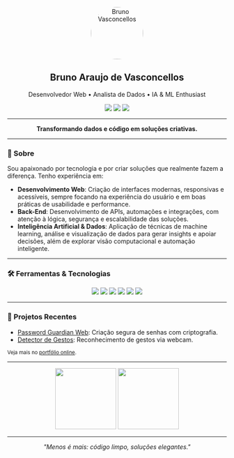 <p align="center">
  <img src="https://avatars.githubusercontent.com/u/199863815?v=4" width="120" alt="Bruno Vasconcellos" style="border-radius:50%">
</p>

<h2 align="center">Bruno Araujo de Vasconcellos</h2>
<p align="center">
  Desenvolvedor Web • Analista de Dados • IA & ML Enthusiast
</p>

<p align="center">
  <a href="mailto:brunovasconcellos.ads@gmail.com"><img src="https://img.shields.io/badge/Email-0077b6?style=flat-square&logo=gmail&logoColor=white"/></a>
  <a href="https://www.linkedin.com/in/bruno-vasconcellos-360070351/" target="_blank"><img src="https://img.shields.io/badge/LinkedIn-0077b6?style=flat-square&logo=linkedin&logoColor=white"/></a>
  <a href="https://bruno-portifolio-phi.vercel.app/" target="_blank"><img src="https://img.shields.io/badge/Portf%C3%B3lio-00aaff?style=flat-square&logo=vercel&logoColor=white"/></a>
</p>

---

<p align="center">
  <b>Transformando dados e código em soluções criativas.</b>
</p>

---

### 🚀 Sobre

Sou apaixonado por tecnologia e por criar soluções que realmente fazem a diferença. Tenho experiência em:

- <b>Desenvolvimento Web</b>: Criação de interfaces modernas, responsivas e acessíveis, sempre focando na experiência do usuário e em boas práticas de usabilidade e performance.
- <b>Back-End</b>: Desenvolvimento de APIs, automações e integrações, com atenção à lógica, segurança e escalabilidade das soluções.
- <b>Inteligência Artificial & Dados</b>: Aplicação de técnicas de machine learning, análise e visualização de dados para gerar insights e apoiar decisões, além de explorar visão computacional e automação inteligente.

---

### 🛠️ Ferramentas & Tecnologias

<p align="center">
  <img src="https://img.shields.io/badge/Desenvolvimento%20Web-00aaff?style=for-the-badge&logo=google-chrome&logoColor=white"/>
  <img src="https://img.shields.io/badge/Back--End-0077b6?style=for-the-badge&logo=server&logoColor=white"/>
  <img src="https://img.shields.io/badge/IA%20%26%20Dados-ff6f00?style=for-the-badge&logo=brain&logoColor=white"/>
  <img src="https://img.shields.io/badge/Automação-6db33f?style=for-the-badge&logo=gears&logoColor=white"/>
  <img src="https://img.shields.io/badge/Visualização%20de%20Dados-5c3ee8?style=for-the-badge&logo=bar-chart&logoColor=white"/>
  <img src="https://img.shields.io/badge/Versionamento-F05032?style=for-the-badge&logo=git&logoColor=white"/>
</p>

---

### 📌 Projetos Recentes

- [Password Guardian Web](https://github.com/BrunoAV1/password-guardian-web): Criação segura de senhas com criptografia.
- [Detector de Gestos](https://github.com/BrunoAV1/Detector-de-Gestos): Reconhecimento de gestos via webcam.

<sub>Veja mais no <a href="https://bruno-portifolio-phi.vercel.app/">portfólio online</a>.</sub>

---

<p align="center">
  <img src="https://github-readme-stats.vercel.app/api?username=BrunoAV1&show_icons=true&hide_title=true&hide_border=true&theme=dark" height="140">
  <img src="https://github-readme-stats.vercel.app/api/top-langs/?username=BrunoAV1&layout=compact&hide_border=true&theme=dark" height="140">
</p>

---

<p align="center">
  <i>"Menos é mais: código limpo, soluções elegantes."</i>
</p>
